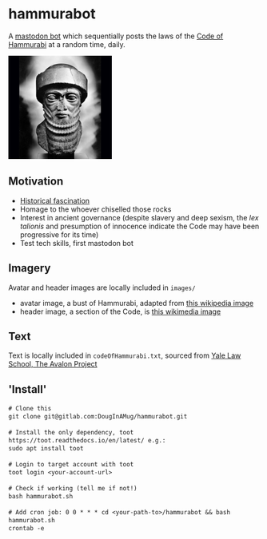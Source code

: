 # hammurabot
A [mastodon bot](https://botsin.space/@hammurabot) which sequentially posts the laws of the [Code of Hammurabi](https://en.wikipedia.org/wiki/Code_of_Hammurabi) at a random time, daily.

![](images/hammurabi_profile.svg.png)

## Motivation
- [Historical fascination](https://www.jstor.org/stable/3141207)
- Homage to the whoever chiselled those rocks
- Interest in ancient governance (despite slavery and deep sexism, the _lex talionis_ and presumption of innocence indicate the Code may have been progressive for its time)
- Test tech skills, first mastodon bot

## Imagery
Avatar and header images are locally included in `images/`
- avatar image, a bust of Hammurabi, adapted from [this wikipedia image](https://li.wikipedia.org/wiki/Plaetje:Hammurabi_Face.jpg)
- header image, a section of the Code, is [this wikimedia image](https://commons.wikimedia.org/wiki/File:Code_of_Hammurabi_75.jpg)

## Text
Text is locally included in `codeOfHammurabi.txt`, sourced from [Yale Law School, The Avalon Project](https://avalon.law.yale.edu/ancient/hamframe.asp)

## 'Install'
```
# Clone this
git clone git@gitlab.com:DougInAMug/hammurabot.git

# Install the only dependency, toot https://toot.readthedocs.io/en/latest/ e.g.:
sudo apt install toot

# Login to target account with toot
toot login <your-account-url>

# Check if working (tell me if not!)
bash hammurabot.sh

# Add cron job: 0 0 * * * cd <your-path-to>/hammurabot && bash hammurabot.sh
crontab -e

```
